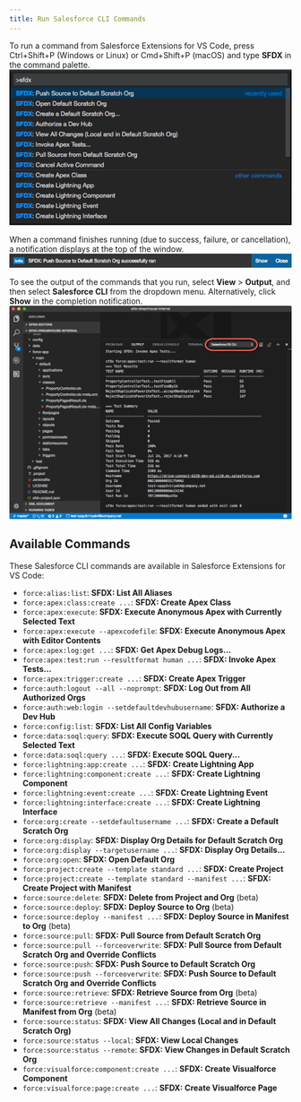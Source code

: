```yaml
---
title: Run Salesforce CLI Commands
---
```


To run a command from Salesforce Extensions for VS Code, press Ctrl+Shift+P (Windows or Linux) or Cmd+Shift+P (macOS) and type **SFDX** in the command palette.  
![Command palette, filtered to show SFDX commands](https://raw.githubusercontent.com/forcedotcom/salesforcedx-vscode/develop/packages/salesforcedx-vscode-core/images/sfdx_commands.png)

When a command finishes running (due to success, failure, or cancellation), a notification displays at the top of the window.  
![Notification that source was successfully pushed to a scratch org](https://raw.githubusercontent.com/forcedotcom/salesforcedx-vscode/develop/packages/salesforcedx-vscode-core/images/command_success_notification.png)

To see the output of the commands that you run, select **View** > **Output**, and then select **Salesforce CLI** from the dropdown menu. Alternatively, click **Show** in the completion notification.  
![Output view, showing the results of an Apex test run](https://raw.githubusercontent.com/forcedotcom/salesforcedx-vscode/develop/packages/salesforcedx-vscode-core/images/output_view.png)

## Available Commands

These Salesforce CLI commands are available in Salesforce Extensions for VS Code:

- `force:alias:list`: **SFDX: List All Aliases**
- `force:apex:class:create ...`: **SFDX: Create Apex Class**
- `force:apex:execute`: **SFDX: Execute Anonymous Apex with Currently Selected Text**
- `force:apex:execute --apexcodefile`: **SFDX: Execute Anonymous Apex with Editor Contents**
- `force:apex:log:get ...`: **SFDX: Get Apex Debug Logs...**
- `force:apex:test:run --resultformat human ...`: **SFDX: Invoke Apex Tests...**
- `force:apex:trigger:create ...`: **SFDX: Create Apex Trigger**
- `force:auth:logout --all --noprompt`: **SFDX: Log Out from All Authorized Orgs**
- `force:auth:web:login --setdefaultdevhubusername`: **SFDX: Authorize a Dev Hub**
- `force:config:list`: **SFDX: List All Config Variables**
- `force:data:soql:query`: **SFDX: Execute SOQL Query with Currently Selected Text**
- `force:data:soql:query ...`: **SFDX: Execute SOQL Query...**
- `force:lightning:app:create ...`: **SFDX: Create Lightning App**
- `force:lightning:component:create ...`: **SFDX: Create Lightning Component**
- `force:lightning:event:create ...`: **SFDX: Create Lightning Event**
- `force:lightning:interface:create ...`: **SFDX: Create Lightning Interface**
- `force:org:create --setdefaultusername ...`: **SFDX: Create a Default Scratch Org**
- `force:org:display`: **SFDX: Display Org Details for Default Scratch Org**
- `force:org:display --targetusername ...`: **SFDX: Display Org Details...**
- `force:org:open`: **SFDX: Open Default Org**
- `force:project:create --template standard ...`: **SFDX: Create Project**
- `force:project:create --template standard --manifest ...`: **SFDX: Create Project with Manifest**
- `force:source:delete`: **SFDX: Delete from Project and Org** (beta)
- `force:source:deploy`: **SFDX: Deploy Source to Org** (beta)
- `force:source:deploy --manifest ...`: **SFDX: Deploy Source in Manifest to Org** (beta)
- `force:source:pull`: **SFDX: Pull Source from Default Scratch Org**
- `force:source:pull --forceoverwrite`: **SFDX: Pull Source from Default Scratch Org and Override Conflicts**
- `force:source:push`: **SFDX: Push Source to Default Scratch Org**
- `force:source:push --forceoverwrite`: **SFDX: Push Source to Default Scratch Org and Override Conflicts**
- `force:source:retrieve`: **SFDX: Retrieve Source from Org** (beta)
- `force:source:retrieve --manifest ...`: **SFDX: Retrieve Source in Manifest from Org** (beta)
- `force:source:status`: **SFDX: View All Changes (Local and in Default Scratch Org)**
- `force:source:status --local`: **SFDX: View Local Changes**
- `force:source:status --remote`: **SFDX: View Changes in Default Scratch Org**
- `force:visualforce:component:create ...`: **SFDX: Create Visualforce Component**
- `force:visualforce:page:create ...`: **SFDX: Create Visualforce Page**
